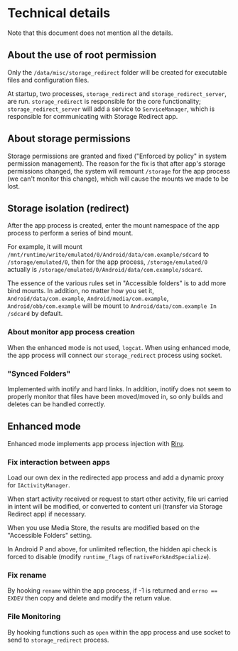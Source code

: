 # Technical details

Note that this document does not mention all the details.

## About the use of root permission

Only the `/data/misc/storage_redirect` folder will be created for executable files and configuration files.

At startup, two processes, `storage_redirect` and `storage_redirect_server`, are run. `storage_redirect` is responsible for the core functionality; `storage_redirect_server` will add a service to `ServiceManager`, which is responsible for communicating with Storage Redirect app.

## About storage permissions

Storage permissions are granted and fixed ("Enforced by policy" in system permission management). The reason for the fix is that after app's storage permissions changed, the system will remount `/storage` for the app process (we can't monitor this change), which will cause the mounts we made to be lost.

## Storage isolation (redirect)

After the app process is created, enter the mount namespace of the app process to perform a series of bind mount.

For example, it will mount `/mnt/runtime/write/emulated/0/Android/data/com.example/sdcard` to `/storage/emulated/0`, then for the app process, `/storage/emulated/0` actually is `/storage/emulated/0/Android/data/com.example/sdcard`.

The essence of the various rules set in "Accessible folders" is to add more bind mounts. In addition, no matter how you set it, `Android/data/com.example`, `Android/media/com.example`, `Android/obb/com.example` will be mount to `Android/data/com.example In /sdcard` by default.

### About monitor app process creation

When the enhanced mode is not used, `logcat`. When using enhanced mode, the app process will connect our `storage_redirect` process using socket.

### "Synced Folders"

Implemented with inotify and hard links. In addition, inotify does not seem to properly monitor that files have been moved/moved in, so only builds and deletes can be handled correctly.

## Enhanced mode

Enhanced mode implements app process injection with [Riru](https://github.com/RikkaApps/Riru).

### Fix interaction between apps

Load our own dex in the redirected app process and add a dynamic proxy for `IActivityManager`.

When start activity received or request to start other activity, file uri carried in intent will be modified, or converted to content uri (transfer via Storage Redirect app) if necessary.

When you use Media Store, the results are modified based on the "Accessible Folders" setting.

In Android P and above, for unlimited reflection, the hidden api check is forced to disable (modify `runtime_flags` of `nativeForkAndSpecialize`).

### Fix rename

By hooking `rename` within the app process, if -1 is returned and `errno == EXDEV` then copy and delete and modify the return value.

### File Monitoring

By hooking functions such as `open` within the app process and use socket to send to `storage_redirect` process.
